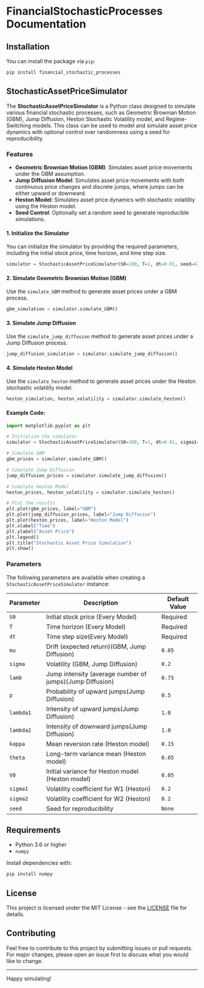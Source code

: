 # FinancialStochasticProcesses Documentation
## Installation

You can install the package via `pip`:

```bash
pip install financial_stochastic_processes
```
## StochasticAssetPriceSimulator
The **StochasticAssetPriceSimulator** is a Python class designed to simulate various financial stochastic processes, such as Geometric Brownian Motion (GBM), Jump Diffusion, Heston Stochastic Volatility model, and Regime-Switching models. This class can be used to model and simulate asset price dynamics with optional control over randomness using a seed for reproducibility.

### Features

- **Geometric Brownian Motion (GBM)**: Simulates asset price movements under the GBM assumption.
- **Jump Diffusion Model**: Simulates asset price movements with both continuous price changes and discrete jumps, where jumps can be either upward or downward.
- **Heston Model**: Simulates asset price dynamics with stochastic volatility using the Heston model.
- **Seed Control**: Optionally set a random seed to generate reproducible simulations.



#### 1. Initialize the Simulator

You can initialize the simulator by providing the required parameters, including the initial stock price, time horizon, and time step size.

```python
simulator = StochasticAssetPriceSimulator(S0=100, T=1, dt=0.01, seed=42)
```

#### 2. Simulate Geometric Brownian Motion (GBM)

Use the `simulate_GBM` method to generate asset prices under a GBM process.

```python
gbm_simulation = simulator.simulate_GBM()
```

#### 3. Simulate Jump Diffusion

Use the `simulate_jump_diffusion` method to generate asset prices under a Jump Diffusion process.

```python
jump_diffusion_simulation = simulator.simulate_jump_diffusion()
```

#### 4. Simulate Heston Model
Use the `simulate_heston` method to generate asset prices under the Heston stochastic volatility model.

```python
heston_simulation, heston_volatility = simulator.simulate_heston()
```

#### Example Code:

```python
import matplotlib.pyplot as plt

# Initialize the simulator
simulator = StochasticAssetPriceSimulator(S0=100, T=1, dt=0.01, sigma1=0.2, sigma2=0.2, V0=0.05, seed=42)

# Simulate GBM
gbm_prices = simulator.simulate_GBM()

# Simulate Jump Diffusion
jump_diffusion_prices = simulator.simulate_jump_diffusion()

# Simulate Heston Model
heston_prices, heston_volatility = simulator.simulate_heston()

# Plot the results
plt.plot(gbm_prices, label="GBM")
plt.plot(jump_diffusion_prices, label="Jump Diffusion")
plt.plot(heston_prices, label="Heston Model")
plt.xlabel("Time")
plt.ylabel("Asset Price")
plt.legend()
plt.title("Stochastic Asset Price Simulation")
plt.show()
```

### Parameters

The following parameters are available when creating a `StochasticAssetPriceSimulator` instance:

| Parameter   | Description                                | Default Value |
| ----------- | ------------------------------------------ | ------------- |
| `S0`        | Initial stock price (Every Model)                       | Required      |
| `T`         | Time horizon      (Every Model)                         | Required      |
| `dt`        | Time step size(Every Model)                             | Required      |
| `mu`        | Drift (expected return)(GBM, Jump Diffusion)                    | `0.05`        |
| `sigma`     | Volatility (GBM, Jump Diffusion)           | `0.2`         |
| `lamb`      | Jump intensity (average number of jumps)(Jump Diffusion)   | `0.75`        |
| `p`         | Probability of upward jumps(Jump Diffusion)                | `0.5`         |
| `lambda1`   | Intensity of upward jumps(Jump Diffusion)                  | `1.0`         |
| `lambda2`   | Intensity of downward jumps(Jump Diffusion)                | `1.0`         |
| `kappa`     | Mean reversion rate (Heston model)         | `0.15`        |
| `theta`     | Long-term variance mean (Heston model)     | `0.05`        |
| `V0`        | Initial variance for Heston model (Heston model)         | `0.05`        |
| `sigma1`    | Volatility coefficient for W1 (Heston)     | `0.2`         |
| `sigma2`    | Volatility coefficient for W2 (Heston)     | `0.2`         |
| `seed`      | Seed for reproducibility                   | `None`        |


## Requirements

- Python 3.6 or higher
- `numpy`

Install dependencies with:

```bash
pip install numpy
```

## License

This project is licensed under the MIT License - see the [LICENSE](LICENSE) file for details.

## Contributing

Feel free to contribute to this project by submitting issues or pull requests. For major changes, please open an issue first to discuss what you would like to change.

---

Happy simulating!
